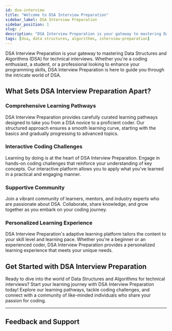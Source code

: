 ```yaml
---
id: dsa-interview
title: "Welcome to DSA Interview Preparation"
sidebar_label: DSA Interview Preparation
sidebar_position: 1
slug: /
description: "DSA Interview Preparation is your gateway to mastering Data Structures and Algorithms (DSA) for technical interviews. Whether you're a coding enthusiast, a student, or a professional looking to enhance your programming skills, DSA Interview Preparation is here to guide you through the intricate world of DSA."
tags: [dsa, data structures, algorithms, interview-preparation]
---
```


DSA Interview Preparation is your gateway to mastering Data Structures and Algorithms (DSA) for technical interviews. Whether you're a coding enthusiast, a student, or a professional looking to enhance your programming skills, DSA Interview Preparation is here to guide you through the intricate world of DSA.

<Ads />

## What Sets DSA Interview Preparation Apart?

### Comprehensive Learning Pathways

DSA Interview Preparation provides carefully curated learning pathways designed to take you from a DSA novice to a proficient coder. Our structured approach ensures a smooth learning curve, starting with the basics and gradually progressing to advanced topics.

### Interactive Coding Challenges

Learning by doing is at the heart of DSA Interview Preparation. Engage in hands-on coding challenges that reinforce your understanding of key concepts. Our interactive platform allows you to apply what you've learned in a practical and engaging manner.

<Ads />

### Supportive Community

Join a vibrant community of learners, mentors, and industry experts who are passionate about DSA. Collaborate, share knowledge, and grow together as you embark on your coding journey.

### Personalized Learning Experience

DSA Interview Preparation's adaptive learning platform tailors the content to your skill level and learning pace. Whether you're a beginner or an experienced coder, DSA Interview Preparation provides a personalized learning experience that meets your unique needs.

## Get Started with DSA Interview Preparation

Ready to dive into the world of Data Structures and Algorithms for technical interviews? Start your learning journey with DSA Interview Preparation today! Explore our learning pathways, tackle coding challenges, and connect with a community of like-minded individuals who share your passion for coding.

---

<h2 className="text-center">Feedback and Support</h2>

<GiscusComponent />